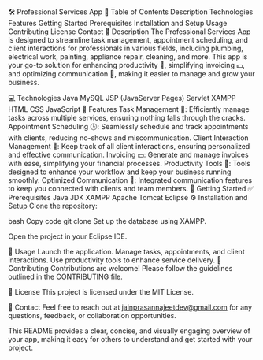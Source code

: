 🛠️ Professional Services App
📖 Table of Contents
Description
Technologies
Features
Getting Started
Prerequisites
Installation and Setup
Usage
Contributing
License
Contact
📝 Description
The Professional Services App is designed to streamline task management, appointment scheduling, and client interactions for professionals in various fields, including plumbing, electrical work, painting, appliance repair, cleaning, and more. This app is your go-to solution for enhancing productivity 🚀, simplifying invoicing 💵, and optimizing communication 📧, making it easier to manage and grow your business.

💻 Technologies
Java
MySQL
JSP (JavaServer Pages)
Servlet
XAMPP
HTML
CSS
JavaScript
🌟 Features
Task Management 📅: Efficiently manage tasks across multiple services, ensuring nothing falls through the cracks.
Appointment Scheduling 🕒: Seamlessly schedule and track appointments with clients, reducing no-shows and miscommunication.
Client Interaction Management 💬: Keep track of all client interactions, ensuring personalized and effective communication.
Invoicing 💵: Generate and manage invoices with ease, simplifying your financial processes.
Productivity Tools 🚀: Tools designed to enhance your workflow and keep your business running smoothly.
Optimized Communication 📧: Integrated communication features to keep you connected with clients and team members.
🚀 Getting Started
✅ Prerequisites
Java JDK
XAMPP
Apache Tomcat
Eclipse
⚙️ Installation and Setup
Clone the repository:

bash
Copy code
git clone <repository-url>
Set up the database using XAMPP.

Open the project in your Eclipse IDE.

📂 Usage
Launch the application.
Manage tasks, appointments, and client interactions.
Use productivity tools to enhance service delivery.
🤝 Contributing
Contributions are welcome! Please follow the guidelines outlined in the CONTRIBUTING file.

📄 License
This project is licensed under the MIT License.

📧 Contact
Feel free to reach out at jainprasannajeetdev@gmail.com for any questions, feedback, or collaboration opportunities.

This README provides a clear, concise, and visually engaging overview of your app, making it easy for others to understand and get started with your project.
